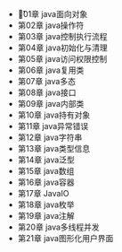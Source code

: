 *  第̉̉̉̉̉̉̉̉̉̉̉̉̉01章 java面向对象
*  第02章 java操作符
*  第03章 java控制执行流程
*  第04章 java初始化与清理
*  第05章 java访问权限控制
*  第06章 java复用类
*  第07章 java多态
*  第08章 java接口
*  第09章 java内部类
*  第10章 java持有对象
*  第11章 java异常错误
*  第12章 java字符串
*  第13章 java类型信息
*  第14章 java泛型
*  第15章 java数组
*  第16章 java容器
*  第17章 JavaIO
*  第18章 java枚举
*  第19章 java注解
*  第20章 java多线程并发
*  第21章 java图形化用户界面